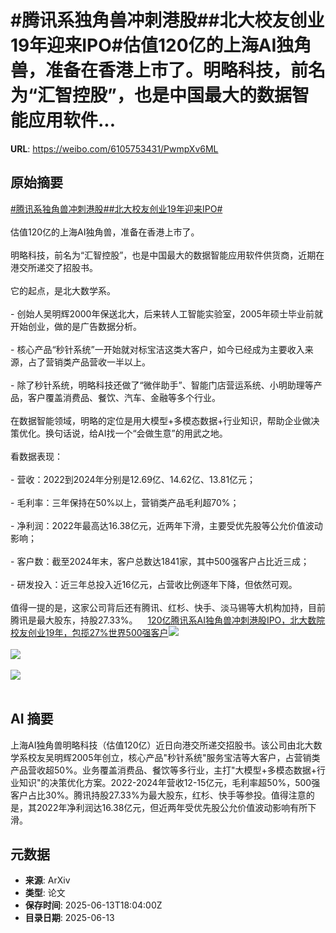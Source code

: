 # #腾讯系独角兽冲刺港股##北大校友创业19年迎来IPO#估值120亿的上海AI独角兽，准备在香港上市了。明略科技，前名为“汇智控股”，也是中国最大的数据智能应用软件...

**URL**: https://weibo.com/6105753431/PwmpXv6ML

## 原始摘要

<a href="https://m.weibo.cn/search?containerid=231522type%3D1%26t%3D10%26q%3D%23%E8%85%BE%E8%AE%AF%E7%B3%BB%E7%8B%AC%E8%A7%92%E5%85%BD%E5%86%B2%E5%88%BA%E6%B8%AF%E8%82%A1%23&amp;extparam=%23%E8%85%BE%E8%AE%AF%E7%B3%BB%E7%8B%AC%E8%A7%92%E5%85%BD%E5%86%B2%E5%88%BA%E6%B8%AF%E8%82%A1%23" data-hide=""><span class="surl-text">#腾讯系独角兽冲刺港股#</span></a><a href="https://m.weibo.cn/search?containerid=231522type%3D1%26t%3D10%26q%3D%23%E5%8C%97%E5%A4%A7%E6%A0%A1%E5%8F%8B%E5%88%9B%E4%B8%9A19%E5%B9%B4%E8%BF%8E%E6%9D%A5IPO%23&amp;extparam=%23%E5%8C%97%E5%A4%A7%E6%A0%A1%E5%8F%8B%E5%88%9B%E4%B8%9A19%E5%B9%B4%E8%BF%8E%E6%9D%A5IPO%23" data-hide=""><span class="surl-text">#北大校友创业19年迎来IPO#</span></a><br><br>估值120亿的上海AI独角兽，准备在香港上市了。<br><br>明略科技，前名为“汇智控股”，也是中国最大的数据智能应用软件供货商，近期在港交所递交了招股书。<br><br>它的起点，是北大数学系。<br><br>- 创始人吴明辉2000年保送北大，后来转人工智能实验室，2005年硕士毕业前就开始创业，做的是广告数据分析。<br>    <br>- 核心产品“秒针系统”一开始就对标宝洁这类大客户，如今已经成为主要收入来源，占了营销类产品营收一半以上。<br>    <br>- 除了秒针系统，明略科技还做了“微伴助手”、智能门店营运系统、小明助理等产品，客户覆盖消费品、餐饮、汽车、金融等多个行业。<br><br>在数据智能领域，明略的定位是用大模型+多模态数据+行业知识，帮助企业做决策优化。换句话说，给AI找一个“会做生意”的用武之地。<br><br>看数据表现：<br><br>- 营收：2022到2024年分别是12.69亿、14.62亿、13.81亿元；<br>    <br>- 毛利率：三年保持在50%以上，营销类产品毛利超70%；<br>    <br>- 净利润：2022年最高达16.38亿元，近两年下滑，主要受优先股等公允价值波动影响；<br>    <br>- 客户数：截至2024年末，客户总数达1841家，其中500强客户占比近三成；<br>    <br>- 研发投入：近三年总投入近16亿元，占营收比例逐年下降，但依然可观。<br>    <br>值得一提的是，这家公司背后还有腾讯、红杉、快手、淡马锡等大机构加持，目前腾讯是最大股东，持股27.33%。<a href="https://weibo.cn/sinaurl?u=https%3A%2F%2Fmp.weixin.qq.com%2Fs%2FeVP6XA-SBgPdAoxsH8e-hw" data-hide=""><span class="url-icon"><img style="width: 1rem;height: 1rem" src="https://h5.sinaimg.cn/upload/2015/09/25/3/timeline_card_small_web_default.png" referrerpolicy="no-referrer"></span><span class="surl-text">120亿腾讯系AI独角兽冲刺港股IPO，北大数院校友创业19年，包揽27%世界500强客户</span></a><img style="" src="https://tvax1.sinaimg.cn/large/006Fd7o3gy1i2dtrnp2obj30rd0fbgrj.jpg" referrerpolicy="no-referrer"><br><br><img style="" src="https://tvax3.sinaimg.cn/large/006Fd7o3gy1i2dtrp2tqqj30qf0gsacz.jpg" referrerpolicy="no-referrer"><br><br><img style="" src="https://tvax4.sinaimg.cn/large/006Fd7o3gy1i2dtrtyiiej30pz0izgu8.jpg" referrerpolicy="no-referrer"><br><br>

## AI 摘要

上海AI独角兽明略科技（估值120亿）近日向港交所递交招股书。该公司由北大数学系校友吴明辉2005年创立，核心产品"秒针系统"服务宝洁等大客户，占营销类产品营收超50%。业务覆盖消费品、餐饮等多行业，主打"大模型+多模态数据+行业知识"的决策优化方案。2022-2024年营收12-15亿元，毛利率超50%，500强客户占比30%。腾讯持股27.33%为最大股东，红杉、快手等参投。值得注意的是，其2022年净利润达16.38亿元，但近两年受优先股公允价值波动影响有所下滑。

## 元数据

- **来源**: ArXiv
- **类型**: 论文
- **保存时间**: 2025-06-13T18:04:00Z
- **目录日期**: 2025-06-13
